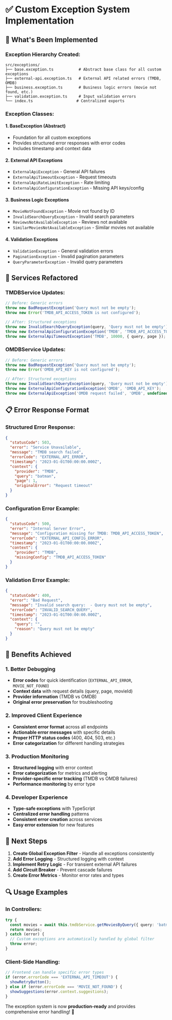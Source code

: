 # ✅ Custom Exception System Implementation

## 🎯 What's Been Implemented

### **Exception Hierarchy Created:**
```
src/exceptions/
├── base.exception.ts           # Abstract base class for all custom exceptions
├── external-api.exception.ts   # External API related errors (TMDB, OMDB)
├── business.exception.ts       # Business logic errors (movie not found, etc.)
├── validation.exception.ts     # Input validation errors
└── index.ts                   # Centralized exports
```

### **Exception Classes:**

#### **1. BaseException (Abstract)**
- Foundation for all custom exceptions
- Provides structured error responses with error codes
- Includes timestamp and context data

#### **2. External API Exceptions**
- `ExternalApiException` - General API failures
- `ExternalApiTimeoutException` - Request timeouts
- `ExternalApiRateLimitException` - Rate limiting
- `ExternalApiConfigurationException` - Missing API keys/config

#### **3. Business Logic Exceptions**
- `MovieNotFoundException` - Movie not found by ID
- `InvalidSearchQueryException` - Invalid search parameters
- `ReviewsNotAvailableException` - Reviews not available
- `SimilarMoviesNotAvailableException` - Similar movies not available

#### **4. Validation Exceptions**
- `ValidationException` - General validation errors
- `PaginationException` - Invalid pagination parameters
- `QueryParameterException` - Invalid query parameters

## 🔧 Services Refactored

### **TMDBService Updates:**
```typescript
// Before: Generic errors
throw new BadRequestException('Query must not be empty');
throw new Error('TMDB_API_ACCESS_TOKEN is not configured');

// After: Structured exceptions
throw new InvalidSearchQueryException(query, 'Query must not be empty');
throw new ExternalApiConfigurationException('TMDB', 'TMDB_API_ACCESS_TOKEN');
throw new ExternalApiTimeoutException('TMDB', 10000, { query, page });
```

### **OMDBService Updates:**
```typescript
// Before: Generic errors
throw new BadRequestException('Query must not be empty');
throw new Error('OMDB_API_KEY is not configured');

// After: Structured exceptions
throw new InvalidSearchQueryException(query, 'Query must not be empty');
throw new ExternalApiConfigurationException('OMDB', 'OMDB_API_KEY');
throw new ExternalApiException('OMDB request failed', 'OMDB', undefined, { movieId: id });
```

## 📋 Error Response Format

### **Structured Error Response:**
```json
{
  "statusCode": 503,
  "error": "Service Unavailable",
  "message": "TMDB search failed",
  "errorCode": "EXTERNAL_API_ERROR",
  "timestamp": "2023-01-01T00:00:00.000Z",
  "context": {
    "provider": "TMDB",
    "query": "batman",
    "page": 1,
    "originalError": "Request timeout"
  }
}
```

### **Configuration Error Example:**
```json
{
  "statusCode": 500,
  "error": "Internal Server Error",
  "message": "Configuration missing for TMDB: TMDB_API_ACCESS_TOKEN",
  "errorCode": "EXTERNAL_API_CONFIG_ERROR",
  "timestamp": "2023-01-01T00:00:00.000Z",
  "context": {
    "provider": "TMDB",
    "missingConfig": "TMDB_API_ACCESS_TOKEN"
  }
}
```

### **Validation Error Example:**
```json
{
  "statusCode": 400,
  "error": "Bad Request",
  "message": "Invalid search query:  - Query must not be empty",
  "errorCode": "INVALID_SEARCH_QUERY",
  "timestamp": "2023-01-01T00:00:00.000Z",
  "context": {
    "query": "",
    "reason": "Query must not be empty"
  }
}
```

## 🚀 Benefits Achieved

### **1. Better Debugging**
- **Error codes** for quick identification (`EXTERNAL_API_ERROR`, `MOVIE_NOT_FOUND`)
- **Context data** with request details (query, page, movieId)
- **Provider information** (TMDB vs OMDB)
- **Original error preservation** for troubleshooting

### **2. Improved Client Experience**
- **Consistent error format** across all endpoints
- **Actionable error messages** with specific details
- **Proper HTTP status codes** (400, 404, 503, etc.)
- **Error categorization** for different handling strategies

### **3. Production Monitoring**
- **Structured logging** with error context
- **Error categorization** for metrics and alerting
- **Provider-specific error tracking** (TMDB vs OMDB failures)
- **Performance monitoring** by error type

### **4. Developer Experience**
- **Type-safe exceptions** with TypeScript
- **Centralized error handling** patterns
- **Consistent error creation** across services
- **Easy error extension** for new features

## 🎯 Next Steps

1. **Create Global Exception Filter** - Handle all exceptions consistently
2. **Add Error Logging** - Structured logging with context
3. **Implement Retry Logic** - For transient external API failures
4. **Add Circuit Breaker** - Prevent cascade failures
5. **Create Error Metrics** - Monitor error rates and types

## 🔍 Usage Examples

### **In Controllers:**
```typescript
try {
  const movies = await this.tmdbService.getMoviesByQuery({ query: 'batman' });
  return movies;
} catch (error) {
  // Custom exceptions are automatically handled by global filter
  throw error;
}
```

### **Client-Side Handling:**
```typescript
// Frontend can handle specific error types
if (error.errorCode === 'EXTERNAL_API_TIMEOUT') {
  showRetryButton();
} else if (error.errorCode === 'MOVIE_NOT_FOUND') {
  showSuggestions(error.context.suggestions);
}
```

The exception system is now **production-ready** and provides comprehensive error handling! 🎉
